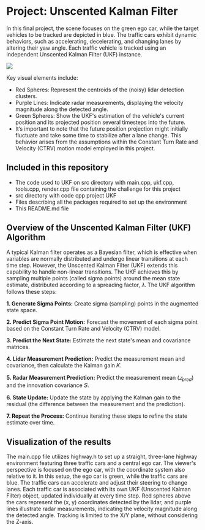# Project: Unscented Kalman Filter

In this final project, the scene focuses on the green ego car, while the target vehicles to be tracked are depicted in blue. The traffic cars exhibit dynamic behaviors, such as accelerating, decelerating, and changing lanes by altering their yaw angle. Each traffic vehicle is tracked using an independent Unscented Kalman Filter (UKF) instance.

![](https://github.com/1Px-Vision/Vision-Based-Off-Road-Hazard-Detection-for-Freespace-Navigation/blob/main/Project_Unscented_Kalman_Filter_Highway/ukf_fast.gif)

Key visual elements include:

* Red Spheres: Represent the centroids of the (noisy) lidar detection clusters.
* Purple Lines: Indicate radar measurements, displaying the velocity magnitude along the detected angle.
* Green Spheres: Show the UKF's estimation of the vehicle's current position and its projected position several timesteps into the future.
* It’s important to note that the future position projection might initially fluctuate and take some time to stabilize after a lane change. This behavior arises from the assumptions within the Constant Turn Rate and Velocity (CTRV) motion model employed in this project.

## Included in this repository 

* The code used to UKF on src directory with main.cpp, ukf.cpp, tools.cpp, render.cpp file containing the challenge for this project
* src directory with code cpp project UKF
* Files describing all the packages required to set up the environment
* This README.md file

## Overview of the Unscented Kalman Filter (UKF) Algorithm

A typical Kalman filter operates as a Bayesian filter, which is effective when variables are normally distributed and undergo linear transitions at each time step. However, the Unscented Kalman Filter (UKF) extends this capability to handle non-linear transitions. The UKF achieves this by sampling multiple points (called sigma points) around the mean state estimate, distributed according to a spreading factor, 𝜆. The UKF algorithm follows these steps:

**1. Generate Sigma Points:** Create sigma (sampling) points in the augmented state space.

**2. Predict Sigma Point Motion:** Forecast the movement of each sigma point based on the Constant Turn Rate and Velocity (CTRV) model.

**3. Predict the Next State:** Estimate the next state's mean and covariance matrices.

**4. Lidar Measurement Prediction:** Predict the measurement mean and covariance, then calculate the Kalman gain 𝐾.

**5. Radar Measurement Prediction:** Predict the measurement mean ($𝑧_{pred}$) and the innovation covariance 𝑆.

**6. State Update:** Update the state by applying the Kalman gain to the residual (the difference between the measurement and the prediction).

**7. Repeat the Process:** Continue iterating these steps to refine the state estimate over time.

## Visualization of the results 


The main.cpp file utilizes highway.h to set up a straight, three-lane highway environment featuring three traffic cars and a central ego car. The viewer's perspective is focused on the ego car, with the coordinate system also relative to it. In this setup, the ego car is green, while the traffic cars are blue. The traffic cars can accelerate and adjust their steering to change lanes. Each traffic car is associated with its own UKF (Unscented Kalman Filter) object, updated individually at every time step. Red spheres above the cars represent the (x, y) coordinates detected by the lidar, and purple lines illustrate radar measurements, indicating the velocity magnitude along the detected angle. Tracking is limited to the X/Y plane, without considering the Z-axis.
